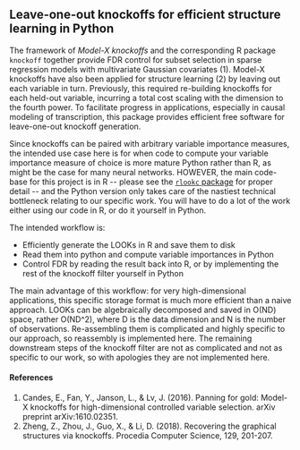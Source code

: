 ## Leave-one-out knockoffs for efficient structure learning in Python

The framework of *Model-X knockoffs* and the corresponding R package `knockoff` together provide FDR control for subset selection in sparse regression models with multivariate Gaussian covariates (1). Model-X knockoffs have also been applied for structure learning (2) by leaving out each variable in turn. Previously, this required re-building knockoffs for each held-out variable, incurring a total cost scaling with the dimension to the fourth power. To facilitate progress in applications, especially in causal modeling of transcription, this package provides efficient free software for leave-one-out knockoff generation. 

Since knockoffs can be paired with arbitrary variable importance measures, the intended use case here is for when code to compute your variable importance measure of choice is more mature Python rather than R, as might be the case for many neural networks. HOWEVER, the main code-base for this project is in R -- please see the [`rlookc` package](https://github.com/ekernf01/rlookc) for proper detail -- and the Python version only takes care of the nastiest technical bottleneck relating to our specific work. You will have to do a lot of the work either using our code in R, or do it yourself in Python. 

The intended workflow is: 

- Efficiently generate the LOOKs in R and save them to disk
- Read them into python and compute variable importances in Python
- Control FDR by reading the result back into R, or by implementing the rest of the knockoff filter yourself in Python

The main advantage of this workflow: for very high-dimensional applications, this specific storage format is much more efficient than a naive approach. LOOKs can be algebraically decomposed and saved in O(ND) space, rather O(ND^2), where D is the data dimension and N is the number of observations. Re-assembling them is complicated and highly specific to our approach, so reassembly is implemented here. The remaining downstream steps of the knockoff filter are not as complicated and not as specific to our work, so with apologies they are not implemented here.

#### References

1. Candes, E., Fan, Y., Janson, L., & Lv, J. (2016). Panning for gold: Model-X knockoffs for high-dimensional controlled variable selection. arXiv preprint arXiv:1610.02351.
2. Zheng, Z., Zhou, J., Guo, X., & Li, D. (2018). Recovering the graphical structures via knockoffs. Procedia Computer Science, 129, 201-207.

